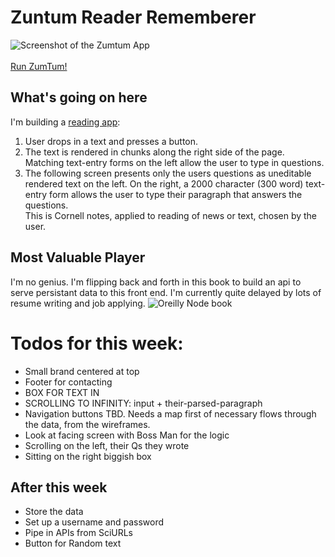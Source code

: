 # Zuntum Reader Rememberer
![Screenshot of the Zumtum App](https://github.com/atom-box/zuntum/blob/master/zumScreenshot_188x99.png)<br><br>
[Run ZumTum!](index.html)
## What's going on here
I'm building a [reading app](https://atom-box.github.io/quanta/):
1. User drops in a text and presses a button.
2. The text is rendered in chunks along the right side of the page.  Matching text-entry forms on the left allow the user to type in questions.
3.  The following screen presents only the users questions as uneditable rendered text on the left.  On the right, a 2000 character (300 word) text-entry form allows the user to type their paragraph that answers the questions.  
This is Cornell notes, applied to reading of news or text, chosen by the user.	 


## Most Valuable Player
I'm no genius.  I'm flipping back and forth in this book to build an api to serve persistant data to this front end.  I'm currently quite delayed by lots of resume writing and job applying.
![Oreilly Node book](https://github.com/atom-box/zuntum/blob/master/oreilly.jpg)

# Todos for this week:
* Small brand centered at top
* Footer for contacting
* BOX FOR TEXT IN
* SCROLLING TO INFINITY:  input + their-parsed-paragraph
* Navigation buttons TBD.  Needs a map first of necessary flows through the data, from the wireframes.
* Look at facing screen with Boss Man for the logic
* Scrolling on the left, their Qs they wrote
* Sitting on the right biggish box
## After this week
* Store the data
* Set up a username and password
* Pipe in APIs from SciURLs
* Button for Random text


